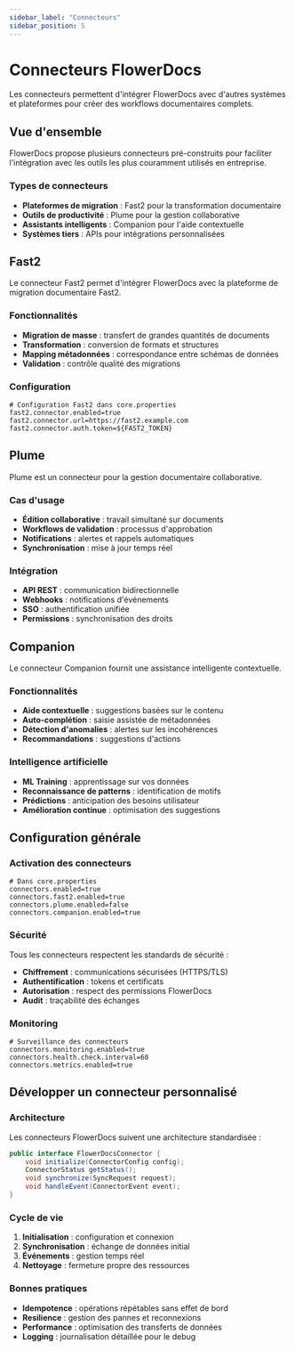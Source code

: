 ```yaml
---
sidebar_label: "Connecteurs"
sidebar_position: 5
---
```


# Connecteurs FlowerDocs

Les connecteurs permettent d'intégrer FlowerDocs avec d'autres systèmes et plateformes pour créer des workflows documentaires complets.

## Vue d'ensemble

FlowerDocs propose plusieurs connecteurs pré-construits pour faciliter l'intégration avec les outils les plus couramment utilisés en entreprise.

### Types de connecteurs

- **Plateformes de migration** : Fast2 pour la transformation documentaire
- **Outils de productivité** : Plume pour la gestion collaborative
- **Assistants intelligents** : Companion pour l'aide contextuelle
- **Systèmes tiers** : APIs pour intégrations personnalisées

## Fast2

Le connecteur Fast2 permet d'intégrer FlowerDocs avec la plateforme de migration documentaire Fast2.

### Fonctionnalités
- **Migration de masse** : transfert de grandes quantités de documents
- **Transformation** : conversion de formats et structures
- **Mapping métadonnées** : correspondance entre schémas de données
- **Validation** : contrôle qualité des migrations

### Configuration
```properties
# Configuration Fast2 dans core.properties
fast2.connector.enabled=true
fast2.connector.url=https://fast2.example.com
fast2.connector.auth.token=${FAST2_TOKEN}
```

## Plume

Plume est un connecteur pour la gestion documentaire collaborative.

### Cas d'usage
- **Édition collaborative** : travail simultané sur documents
- **Workflows de validation** : processus d'approbation
- **Notifications** : alertes et rappels automatiques
- **Synchronisation** : mise à jour temps réel

### Intégration
- **API REST** : communication bidirectionnelle
- **Webhooks** : notifications d'événements
- **SSO** : authentification unifiée
- **Permissions** : synchronisation des droits

## Companion

Le connecteur Companion fournit une assistance intelligente contextuelle.

### Fonctionnalités
- **Aide contextuelle** : suggestions basées sur le contenu
- **Auto-complétion** : saisie assistée de métadonnées  
- **Détection d'anomalies** : alertes sur les incohérences
- **Recommandations** : suggestions d'actions

### Intelligence artificielle
- **ML Training** : apprentissage sur vos données
- **Reconnaissance de patterns** : identification de motifs
- **Prédictions** : anticipation des besoins utilisateur
- **Amélioration continue** : optimisation des suggestions

## Configuration générale

### Activation des connecteurs

```properties
# Dans core.properties
connectors.enabled=true
connectors.fast2.enabled=true
connectors.plume.enabled=false
connectors.companion.enabled=true
```

### Sécurité

Tous les connecteurs respectent les standards de sécurité :
- **Chiffrement** : communications sécurisées (HTTPS/TLS)
- **Authentification** : tokens et certificats
- **Autorisation** : respect des permissions FlowerDocs
- **Audit** : traçabilité des échanges

### Monitoring

```properties
# Surveillance des connecteurs
connectors.monitoring.enabled=true
connectors.health.check.interval=60
connectors.metrics.enabled=true
```

## Développer un connecteur personnalisé

### Architecture

Les connecteurs FlowerDocs suivent une architecture standardisée :

```java
public interface FlowerDocsConnector {
    void initialize(ConnectorConfig config);
    ConnectorStatus getStatus();
    void synchronize(SyncRequest request);
    void handleEvent(ConnectorEvent event);
}
```

### Cycle de vie

1. **Initialisation** : configuration et connexion
2. **Synchronisation** : échange de données initial
3. **Événements** : gestion temps réel
4. **Nettoyage** : fermeture propre des ressources

### Bonnes pratiques

- **Idempotence** : opérations répétables sans effet de bord
- **Resilience** : gestion des pannes et reconnexions
- **Performance** : optimisation des transferts de données
- **Logging** : journalisation détaillée pour le debug